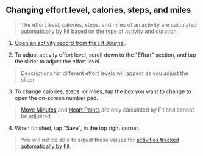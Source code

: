 ## Changing effort level, calories, steps, and miles

> The effort level, calories, steps, and miles of an activity are calculated automatically by Fit based on the type of activity and duration.


1. [Open an activity record from the Fit Journal]( ).

2. To adjust activity effort level, scroll down to the "Effort" section, and tap the slider to adjust the effort level.
> Descriptions for different effort levels will appear as you adjust the slider.

3. To change calories, steps, or miles, tap the box you want to change to open the on-screen number pad.

> [Move Minutes]( ) and [Heart Points]( ) are only calculated by Fit and cannot be adjusted

4. When finished, tap "Save", in the top right corner.

> You will not be able to adjust these values for [activities tracked automatically by Fit](concept1passactivity.md).  
